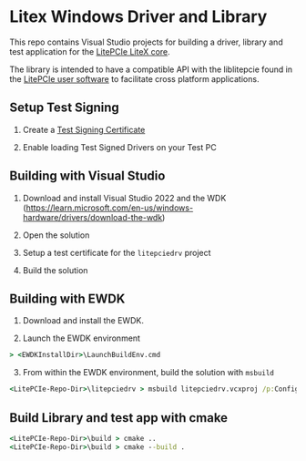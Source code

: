 # Litex Windows Driver and Library

This repo contains Visual Studio projects for building a driver, library and test application for the [LitePCIe LiteX core](https://github.com/enjoy-digital/litepcie).

The library is intended to have a compatible API with the liblitepcie found in the [LitePCIe user software](https://github.com/enjoy-digital/litepcie/tree/master/litepcie/software/user/liblitepcie) to facilitate cross platform applications.

## Setup Test Signing

1. Create a [Test Signing Certificate](https://learn.microsoft.com/en-us/windows-hardware/drivers/install/creating-test-certificates)

2. Enable loading Test Signed Drivers on your Test PC


## Building with Visual Studio

1. Download and install Visual Studio 2022 and the WDK (https://learn.microsoft.com/en-us/windows-hardware/drivers/download-the-wdk)

2. Open the solution

3. Setup a test certificate for the `litepciedrv` project

4. Build the solution

## Building with EWDK

1. Download and install the EWDK.

2. Launch the EWDK environment

```cmd
> <EWDKInstallDir>\LaunchBuildEnv.cmd
```

3. From within the EWDK environment, build the solution with `msbuild`
```cmd
<LitePCIe-Repo-Dir>\litepciedrv > msbuild litepciedrv.vcxproj /p:Configuration=Debug /p:Platform=x64
```

## Build Library and test app with cmake

```cmd
<LitePCIe-Repo-Dir>\build > cmake ..
<LitePCIe-Repo-Dir>\build > cmake --build .
```

